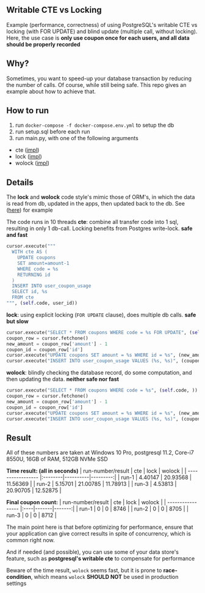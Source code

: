 Writable CTE vs Locking
-----------------------

Example (performance, correctness) of using PostgreSQL's writable CTE vs locking (with FOR UPDATE) and blind update (multiple call, without locking). Here, the use case is __only use coupon once for each users, and all data should be properly recorded__

Why?
-----------------------

Sometimes, you want to speed-up your database transaction by reducing the number of calls. Of course, while still being safe. This repo gives an example about how to achieve that.

How to run
-----------------------

1. run `docker-compose -f docker-compose.env.yml` to setup the db
2. run setup.sql before each run
3. run main.py, with one of the following arguments
  * cte ([impl](https://github.com/aarondwi/CTE-vs-Explicit-Locking/blob/master/writablecte.py))
  * lock ([impl](https://github.com/aarondwi/CTE-vs-Explicit-Locking/blob/master/normal_style_for_update.py))
  * wolock ([impl](https://github.com/aarondwi/CTE-vs-Explicit-Locking/blob/master/normal_style_wo_explicit_locking.py))

Details
-----------------------

The **lock** and **wolock** code style's mimic those of ORM's, in which the data is read from db, updated in the apps, then updated back to the db. See ([here](https://github.com/aarondwi/CTE-vs-Explicit-Locking/blob/master/ORMStyleCode.py)) for example

The code runs in 10 threads
**cte**: combine all transfer code into 1 sql, resulting in only 1 db-call. Locking benefits from Postgres write-lock. __safe and fast__
```python
cursor.execute("""
  WITH cte AS (
    UPDATE coupons
    SET amount=amount-1
    WHERE code = %s
    RETURNING id
  )
  INSERT INTO user_coupon_usage
  SELECT id, %s
  FROM cte
""", (self.code, user_id))
```

**lock**: using explicit locking (`FOR UPDATE` clause), does multiple db calls. __safe but slow__
```python
cursor.execute("SELECT * FROM coupons WHERE code = %s FOR UPDATE", (self.code, ))
coupon_row = cursor.fetchone()
new_amount = coupon_row['amount'] - 1
coupon_id = coupon_row['id']
cursor.execute("UPDATE coupons SET amount = %s WHERE id = %s", (new_amount, coupon_id))
cursor.execute("INSERT INTO user_coupon_usage VALUES (%s, %s)", (coupon_id, user_id))
```

**wolock**: blindly checking the database record, do some computation, and then updating the data. __neither safe nor fast__
```python
cursor.execute("SELECT * FROM coupons WHERE code = %s", (self.code, ))
coupon_row = cursor.fetchone()
new_amount = coupon_row['amount'] - 1
coupon_id = coupon_row['id']
cursor.execute("UPDATE coupons SET amount = %s WHERE id = %s", (new_amount, coupon_id))
cursor.execute("INSERT INTO user_coupon_usage VALUES (%s, %s)", (coupon_id, user_id))
```

Result
-----------------------

All of these numbers are taken at Windows 10 Pro, postgresql 11.2, Core-i7 8550U, 16GB of RAM, 512GB NVMe SSD

**Time result: (all in seconds)**
| run-number/result |   cte   |   lock   |  wolock  |
| ----------------- |:--------|----------|---------:|
| run-1             | 4.40147 | 20.93568 | 11.56369 |
| run-2             | 5.15701 | 21.00785 | 11.78913 |
| run-3             | 4.53813 | 20.90705 | 12.52875 |

**Final coupon count:**
| run-number/result | cte |  lock | wolock |
| ----------------- |:----|-------|-------:|
| run-1             |  0  |   0   |  8746  |
| run-2             |  0  |   0   |  8705  |
| run-3             |  0  |   0   |  8712  |

The main point here is that before optimizing for performance, ensure that your application can give correct results in spite of concurrency, which is common right now.

And if needed (and possible), you can use some of your data store's feature, such as __postgresql's writable cte__ to compensate for performance

Beware of the time result, `wolock` seems fast, but it is prone to __race-condition__, which means `wolock` **SHOULD NOT** be used in production settings